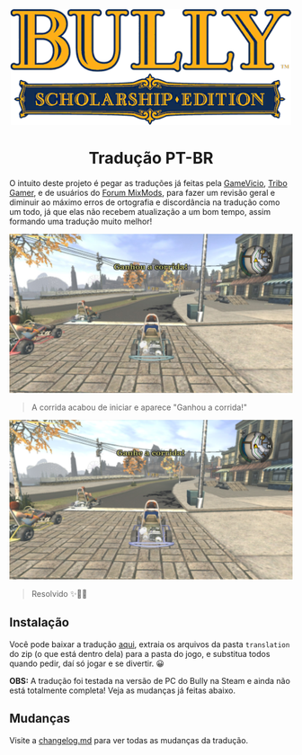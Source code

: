 <div align="center">
  <img src="./bully-se.png" width="500px">
  <h1>Tradução PT-BR</h1>
</div>

O intuito deste projeto é pegar as traduções já feitas pela [GameVicio](https://www.gamevicio.com/traducao/traducao-de-bully-scholarship-edition-para-portugues-brasil/), [Tribo Gamer](https://tribogamer.com/traducoes/328_traducao-do-bully-scholarship-edition-para-portugues-do-brasil.html), e de usuários do [Forum MixMods](https://forum.mixmods.com.br/f109-outros/t2388-traducao-nova-para-bully-scholarship-edition), para fazer um revisão geral e diminuir ao máximo erros de ortografia e discordância na tradução como um todo, já que elas não recebem atualização a um bom tempo, assim formando uma tradução muito melhor!

![ganhou-corrida-original.jpg](screenshots/ganhou-corrida-original.jpg)

> A corrida acabou de iniciar e aparece "Ganhou a corrida!"

![ganhou-a-corrida-fixed.png](screenshots/ganhou-a-corrida-fixed.png)

> Resolvido ✨️🌟️💫️

## Instalação

Você pode baixar a tradução [aqui](https://github.com/cappp/bully-pt-br/archive/refs/heads/main.zip), extraia os arquivos da pasta `translation` do zip (o que está dentro dela) para a pasta do jogo, e substitua todos quando pedir, daí só jogar e se divertir. 😀️

**OBS:** A tradução foi testada na versão de PC do Bully na Steam e ainda não está totalmente completa! Veja as mudanças já feitas abaixo.

## Mudanças
Visite a [changelog.md](changelog.md) para ver todas as mudanças da tradução.
